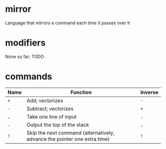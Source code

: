 # mirror
Language that mirrors a command each time it passes over it

# modifiers
None so far; TODO

# commands

Name | Function | Inverse
-----|----------|--------
`+`  | Add; vectorizes | `-`
`-`  | Subtract; vectorizes | `+`
`,`  | Take one line of input | `.`
`.`  | Output the top of the stack | `,`
`!`  | Skip the next command (alternatively, advance the pointer one extra time) | `!`
